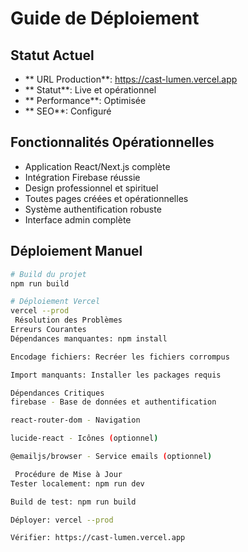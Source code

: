 ﻿#  Guide de Déploiement

##  Statut Actuel
- ** URL Production**: https://cast-lumen.vercel.app
- ** Statut**: Live et opérationnel
- ** Performance**: Optimisée
- ** SEO**: Configuré

##  Fonctionnalités Opérationnelles
-  Application React/Next.js complète
-  Intégration Firebase réussie
-  Design professionnel et spirituel
-  Toutes pages créées et opérationnelles
-  Système authentification robuste
-  Interface admin complète

##  Déploiement Manuel
```bash
# Build du projet
npm run build

# Déploiement Vercel
vercel --prod
 Résolution des Problèmes
Erreurs Courantes
Dépendances manquantes: npm install

Encodage fichiers: Recréer les fichiers corrompus

Import manquants: Installer les packages requis

Dépendances Critiques
firebase - Base de données et authentification

react-router-dom - Navigation

lucide-react - Icônes (optionnel)

@emailjs/browser - Service emails (optionnel)

 Procédure de Mise à Jour
Tester localement: npm run dev

Build de test: npm run build

Déployer: vercel --prod

Vérifier: https://cast-lumen.vercel.app
